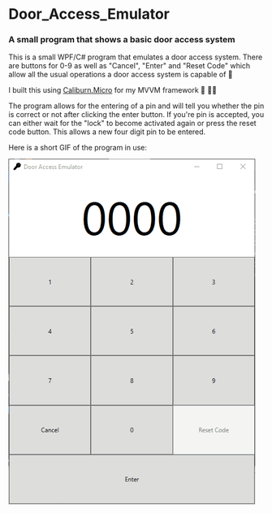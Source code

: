 # Door_Access_Emulator
### A small program that shows a basic door access system

This is a small WPF/C# program that emulates a door access system. There are buttons for 0-9 as well as "Cancel", "Enter" and "Reset Code" 
which allow all the usual operations a door access system is capable of 🔑

I built this using [Caliburn.Micro](https://github.com/Caliburn-Micro/Caliburn.Micro) for my MVVM framework 🙌 👨‍💻

The program allows for the entering of a pin and will tell you whether the pin is correct or not after clicking the enter button. If you're
pin is accepted, you can either wait for the "lock" to become activated again or press the reset code button. This allows a new four
digit pin to be entered. 

Here is a short GIF of the program in use:

![](https://github.com/IT-Delinquent/Door_Access_Emulator/blob/master/Door_Access_Emulator_GIF.gif)
